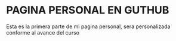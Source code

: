 
# PAGINA PERSONAL EN GUTHUB
Esta es la primera parte de mi pagina personal, sera personalizada conforme al avance del curso
